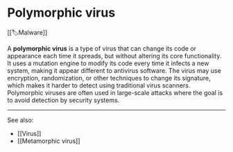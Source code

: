 
# Polymorphic virus

[[🏷️Malware]] 

A **polymorphic virus** is a type of virus that can change its code or appearance each time it spreads, but without altering its core functionality. It uses a mutation engine to modify its code every time it infects a new system, making it appear different to antivirus software. The virus may use encryption, randomization, or other techniques to change its signature, which makes it harder to detect using traditional virus scanners. Polymorphic viruses are often used in large-scale attacks where the goal is to avoid detection by security systems.

---

See also:

- [[Virus]]
- [[Metamorphic virus]]

